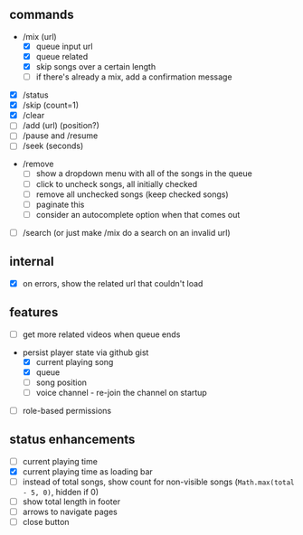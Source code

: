 ## commands

- /mix (url)
  - [x] queue input url
  - [x] queue related
  - [x] skip songs over a certain length
  - [ ] if there's already a mix, add a confirmation message
- [x] /status
- [x] /skip (count=1)
- [x] /clear
- [ ] /add (url) (position?)
- [ ] /pause and /resume
- [ ] /seek (seconds)
- /remove
  - [ ] show a dropdown menu with all of the songs in the queue
  - [ ] click to uncheck songs, all initially checked
  - [ ] remove all unchecked songs (keep checked songs)
  - [ ] paginate this
  - [ ] consider an autocomplete option when that comes out
- [ ] /search (or just make /mix do a search on an invalid url)

## internal

- [x] on errors, show the related url that couldn't load

## features

- [ ] get more related videos when queue ends
- persist player state via github gist
  - [x] current playing song
  - [x] queue
  - [ ] song position
  - [ ] voice channel - re-join the channel on startup
- [ ] role-based permissions

## status enhancements

- [ ] current playing time
- [x] current playing time as loading bar
- [ ] instead of total songs, show count for non-visible songs (`Math.max(total - 5, 0)`, hidden if 0)
- [ ] show total length in footer
- [ ] arrows to navigate pages
- [ ] close button
